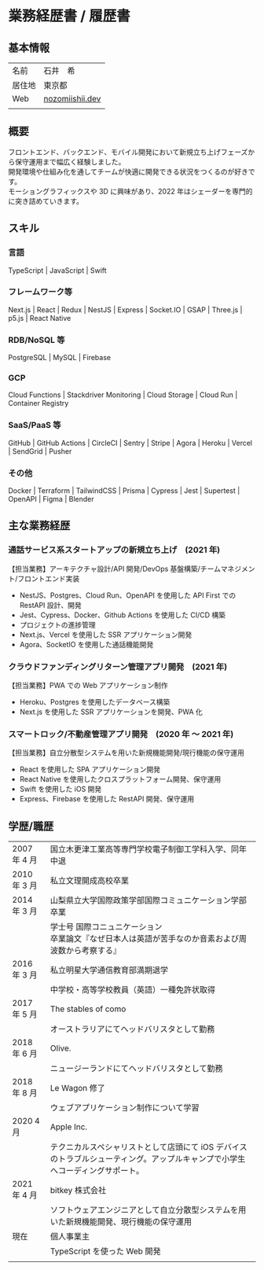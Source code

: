 # 業務経歴書 / 履歴書

## 基本情報

|        |                                                 |
| ------ | ----------------------------------------------- |
| 名前   | 石井　希                                        |
| 居住地 | 東京都                                          |
| Web    | [nozomiishii.dev](https://www.nozomiishii.dev/) |
|        |                                                 |

## 概要

フロントエンド、バックエンド、モバイル開発において新規立ち上げフェーズから保守運用まで幅広く経験しました。  
開発環境や仕組み化を通してチームが快適に開発できる状況をつくるのが好きです。  
モーショングラフィックスや 3D に興味があり、2022 年はシェーダーを専門的に突き詰めていきます。

## スキル

### 言語

TypeScript | JavaScript | Swift

### フレームワーク等

Next.js | React | Redux | NestJS | Express | Socket.IO | GSAP | Three.js | p5.js | React Native

### RDB/NoSQL 等

PostgreSQL | MySQL | Firebase

### GCP

Cloud Functions | Stackdriver Monitoring | Cloud Storage | Cloud Run | Container Registry

### SaaS/PaaS 等

GitHub | GitHub Actions | CircleCI | Sentry | Stripe | Agora | Heroku | Vercel | SendGrid | Pusher

### その他

Docker | Terraform | TailwindCSS | Prisma | Cypress | Jest | Supertest | OpenAPI | Figma | Blender

## 主な業務経歴

### 通話サービス系スタートアップの新規立ち上げ　(2021 年)

【担当業務】アーキテクチャ設計/API 開発/DevOps 基盤構築/チームマネジメント/フロントエンド実装

- NestJS、Postgres、Cloud Run、OpenAPI を使用した API First での RestAPI 設計、開発
- Jest、Cypress、Docker、Github Actions を使用した CI/CD 構築
- プロジェクトの進捗管理
- Next.js、Vercel を使用した SSR アプリケーション開発
- Agora、SocketIO を使用した通話機能開発

### クラウドファンディングリターン管理アプリ開発　(2021 年)

【担当業務】PWA での Web アプリケーション制作

- Heroku、Postgres を使用したデータベース構築
- Next.js を使用した SSR アプリケーションを開発、PWA 化

### スマートロック/不動産管理アプリ開発　(2020 年 〜 2021 年)

【担当業務】自立分散型システムを用いた新規機能開発/現行機能の保守運用

- React を使用した SPA アプリケーション開発
- React Native を使用したクロスプラットフォーム開発、保守運用
- Swift を使用した iOS 開発
- Express、Firebase を使用した RestAPI 開発、保守運用

## 学歴/職歴

|              |                                                                                                                               |
| ------------ | ----------------------------------------------------------------------------------------------------------------------------- |
| 2007 年 4 月 | 国立木更津工業高等専門学校電子制御工学科入学、同年中退                                                                        |
| 2010 年 3 月 | 私立文理開成高校卒業                                                                                                          |
| 2014 年 3 月 | 山梨県立大学国際政策学部国際コミュニケーション学部卒業                                                                        |
|              | 学士号 国際コニュニケーション <br> 卒業論文『なぜ日本人は英語が苦手なのか音素および周波数から考察する』                       |
| 2016 年 3 月 | 私立明星大学通信教育部満期退学                                                                                                |
|              | 中学校・高等学校教員（英語）一種免許状取得                                                                                    |
| 2017 年 5 月 | The stables of como 　 　                                                                                                     |
|              | オーストラリアにてヘッドバリスタとして勤務                                                                                    |
| 2018 年 6 月 | Olive.　                                                                                                                      |
|              | ニュージーランドにてヘッドバリスタとして勤務                                                                                  |
| 2018 年 8 月 | Le Wagon 修了                                                                                                                 |
|              | ウェブアプリケーション制作について学習                                                                                        |
| 2020 4 月    | Apple Inc.                                                                                                                    |
|              | テクニカルスペシャリストとして店頭にて iOS デバイスのトラブルシューティング。アップルキャンプで小学生へコーディングサポート。 |
| 2021 年 4 月 | bitkey 株式会社                                                                                                               |
|              | ソフトウェアエンジニアとして自立分散型システムを用いた新規機能開発、現行機能の保守運用                                        |
| 現在         | 個人事業主                                                                                                                    |
|              | TypeScript を使った Web 開発                                                                                                  |
|              |                                                                                                                               |
